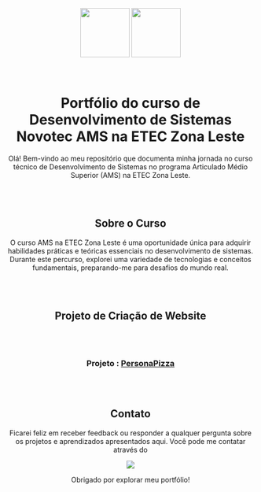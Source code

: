 
<div align="center">
<img width="100" src="https://media.canva.com/1/image-resize/1/200_200_100_PNG_F/czM6Ly9tZWRpYS1wcml2YXRlLmNhbnZhLmNvbS9wM0dmRS9NQUZ4a05wM0dmRS8xL3AucG5n?osig=AAAAAAAAAAAAAAAAAAAAAFdE0z9sqzc46H9qt8MqSPhsLwf_KunoRWrsR5CCc8Uo&exp=1698219137&x-canva-quality=thumbnail&csig=AAAAAAAAAAAAAAAAAAAAADqPbuFThmxJtHsm5UcRVthc0KL1NkvozoEewC-KAH2v">
<img width="100" src="https://media.canva.com/1/image-resize/1/182_115_100_PNG_F/czM6Ly9tZWRpYS1wcml2YXRlLmNhbnZhLmNvbS9pNGptRS9NQUZ4a0VpNGptRS8xL3AucG5n?osig=AAAAAAAAAAAAAAAAAAAAAHm4J0dYeSrLg3OcuYDNti39Ks0FpqTfQGu7j52sBNJo&exp=1698221154&x-canva-quality=thumbnail&csig=AAAAAAAAAAAAAAAAAAAAAITrDRJwpLkbVbYD9AAbKkGfDlNg-JJpdqtsyccUXdV2"> 
</div>
<br></br>
<div align="center"> 
  
# Portfólio do curso de Desenvolvimento de Sistemas Novotec AMS na ETEC Zona Leste

Olá! Bem-vindo ao meu repositório que documenta minha jornada no curso técnico de Desenvolvimento de Sistemas no programa Articulado Médio Superior (AMS) na ETEC Zona Leste.

<br></br>
## Sobre o Curso

O curso AMS na ETEC Zona Leste é uma oportunidade única para adquirir habilidades práticas e teóricas essenciais no desenvolvimento de sistemas. Durante este percurso, explorei uma variedade de tecnologias e conceitos fundamentais, preparando-me para desafios do mundo real.

<br></br>
## Projeto de Criação de Website
<div align="center">
<br></br>

### Projeto : <a href="https://github.com/P4BLOll/Persona-Pizza"> PersonaPizza </a> 
</div>
<br></br>

## Contato
<div align="center"> 
Ficarei feliz em receber feedback ou responder a qualquer pergunta sobre os projetos e aprendizados apresentados aqui. Você pode me contatar através do 

  
<a href="https://www.linkedin.com/in/ricardo-luquetti-codo-835a5125b" target="_blank"><img src="https://img.shields.io/badge/-LinkedIn-%230077B5?style=for-the-badge&logo=linkedin&logoColor=white" target="_blank"></a> 
  
Obrigado por explorar meu portfólio!  


</div>
</div>
